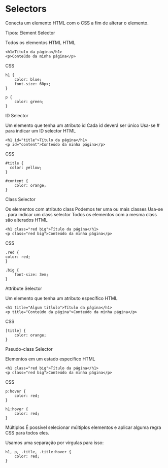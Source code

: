 
# Selectors 

Conecta um elemento HTML com o CSS a fim de alterar o elemento.

Tipos:
Element Selector

Todos os elementos HTML
HTML

```
<h1>Título da página</h1>
<p>Conteúdo da minha página</p>
```

CSS
```
h1 {
	color: blue;
	font-size: 60px;
}

p {
	color: green;
}
```

ID Selector

Um elemento que tenha um atributo id
Cada id deverá ser único
Usa-se # para indicar um ID selector
HTML

```
<h1 id="title">Título da página</h1>
<p id="content">Conteúdo da minha página</p>
```

CSS
```
#title {
  color: yellow;
}

#content {
	color: orange;
}
```


Class Selector

Os elementos com atributo class
Podemos ter uma ou mais classes
Usa-se . para indicar um class selector
Todos os elementos com a mesma class são alterados
HTML
```
<h1 class="red big">Título da página</h1>
<p class="red big">Conteúdo da minha página</p>
```

CSS
```
.red {
color: red;
}

.big {
	font-size: 3em;
}
```

Attribute Selector

Um elemento que tenha um atributo específico
HTML
```
<h1 title="Algum titlulo">Título da página</h1>
<p title="Conteúdo da página">Conteúdo da minha página</p>
```
CSS
```
[title] {
	color: orange;
}
```

Pseudo-class Selector

Elementos em um estado específico
HTML
```
<h1 class="red big">Título da página</h1>
<p class="red big">Conteúdo da minha página</p>
```

CSS
```
p:hover {
	color: red;
}

h1:hover {
	color: red;
}
```

Múltiplos
É possível selecionar múltiplos elementos e aplicar alguma regra CSS para todos eles.

Usamos uma separação por vírgulas para isso:
```
h1, p, .title, .title:hover {
	color: red;
}
```